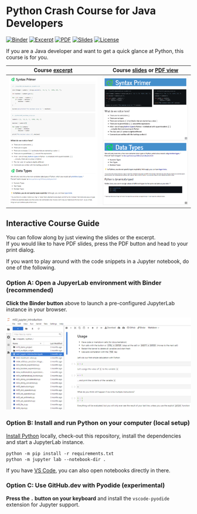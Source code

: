 # Python Crash Course for Java Developers

[![Binder](https://mybinder.org/badge_logo.svg?style=flat-square)](https://mybinder.org/v2/gh/blu3r4y/python-for-java-developers/main?labpath=snippets%2Fpython%2Fm02_jupyter_introduction.ipynb)
[![Excerpt](https://img.shields.io/website?label=excerpt&logo=github&up_message=click&url=https%3A%2F%2Fblu3r4y.github.io%2Fpython-for-java-developers%2Fexcerpt.html)](https://blu3r4y.github.io/python-for-java-developers/excerpt.html)
[![PDF](https://img.shields.io/website?label=pdf&logo=adobeacrobatreader&up_message=click&url=https%3A%2F%2Fblu3r4y.github.io%2Fpython-for-java-developers%2F%3Fprint-pdf)](https://blu3r4y.github.io/python-for-java-developers/?print-pdf)
[![Slides](https://img.shields.io/website?label=slides&logo=github&up_message=click&url=https%3A%2F%2Fblu3r4y.github.io%2Fpython-for-java-developers%2F)](https://blu3r4y.github.io/python-for-java-developers/)
[![License](https://img.shields.io/badge/license-CC%20BY--NC--SA%204.0-yellow)](http://creativecommons.org/licenses/by-nc-sa/4.0/)

If you are a Java developer and want to get a quick glance at Python, this course is for you.

| Course [excerpt](https://blu3r4y.github.io/python-for-java-developers/excerpt.html)                                      | Course [slides](https://blu3r4y.github.io/python-for-java-developers/) or [PDF view](https://blu3r4y.github.io/python-for-java-developers/?print-pdf) |
| ------------------------------------------------------------------------------------------------------------------------ | ----------------------------------------------------------------------------------------------------------------------------------------------------- |
| [![Excerpt Screenshot](./.github/images/excerpt.png)](https://blu3r4y.github.io/python-for-java-developers/excerpt.html) | [![Slides Screenshot](./.github/images/slides.png)](https://blu3r4y.github.io/python-for-java-developers/)                                            |

## Interactive Course Guide

You can follow along by just viewing the slides or the excerpt.  
If you would like to have PDF slides, press the PDF button and head to your print dialog.

If you want to play around with the code snippets in a Jupyter notebook, do one of the following.

### Option A: Open a JupyerLab environment with Binder (recommended)

**Click the Binder button** above to launch a pre-configured JupyterLab instance in your browser.

[![Binder Screenshot](./.github/images/binder.png)](https://mybinder.org/v2/gh/blu3r4y/python-for-java-developers/main?labpath=snippets%2Fpython%2Fm02_jupyter_introduction.ipynb)

### Option B: Install and run Python on your computer (local setup)

[Install Python](https://www.python.org/) locally, check-out this repository, install the dependencies and start a JupyterLab instance.

    python -m pip install -r requirements.txt
    python -m jupyter lab --notebook-dir .

If you have [VS Code](https://code.visualstudio.com/), you can also open notebooks directly in there.

### Option C: Use GitHub.dev with Pyodide (experimental)

**Press the `.` button on your keyboard** and install the `vscode-pyodide` extension for Jupyter support.
